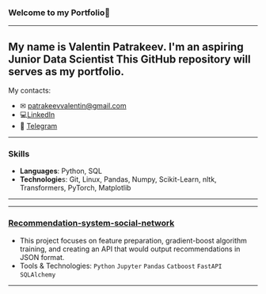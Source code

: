 ### Welcome to my Portfolio👋

---
My name is Valentin Patrakeev. I'm an aspiring Junior Data Scientist 
This GitHub repository will serves as my portfolio.
---

My contacts:
* ✉ [patrakeevvalentin@gmail.com](mailto:patrakeevvalentin@gmail.com) 
* 💻[LinkedIn](https://www.linkedin.com/in/valentin-patrakeev-157198123/)
* 📲 [Telegram](https://t.me/PatrakeevVO)

---
### Skills
- **Languages**: Python, SQL
- **Technologie**s: Git, Linux, Pandas, Numpy, Scikit-Learn, nltk, Transformers, PyTorch, Matplotlib
---

---

### [Recommendation-system-social-network](https://github.com/ValentinPatrakeev/Recommendation-system-social-network/tree/main/venv)
- This project focuses on feature preparation, gradient-boost algorithm training, and creating an API that would output recommendations in JSON format.
- Tools & Technologies: `Python` `Jupyter` `Pandas` `Catboost` `FastAPI` `SQLAlchemy`

---
